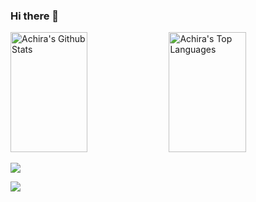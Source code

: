 ### Hi there 👋


<a href="https://github.com/AchiraNadeeshan"><img alt="Achira's Github Stats" src="https://denvercoder1-github-readme-stats.vercel.app/api?username=achiranadeeshan&show_icons=true&count_private=true&theme=react&border_color=7F3FBF&bg_color=0D1117&title_color=F85D7F&icon_color=F8D866" height="192px" width="49.5%"/></a>
  <a href="https://github.com/AchiraNadeeshan"><img alt="Achira's Top Languages" src="https://denvercoder1-github-readme-stats.vercel.app/api/top-langs/?username=achiranadeeshan&langs_count=8&layout=compact&theme=react&border_color=7F3FBF&bg_color=0D1117&title_color=F85D7F&icon_color=F8D866" height="192px" width="49.5%"/></a>
 
![](https://komarev.com/ghpvc/?username=AchiraNadeeshan&style=for-the-badge)

![](https://hit.yhype.me/github/profile?user_id=85824425)


<!--
**AchiraNadeeshan/AchiraNadeeshan** is a ✨ _special_ ✨ repository because its `README.md` (this file) appears on your GitHub profile.

Here are some ideas to get you started:

- 🔭 I’m currently working on ...
- 🌱 I’m currently learning ...
- 👯 I’m looking to collaborate on ...
- 🤔 I’m looking for help with ...
- 💬 Ask me about ...
- 📫 How to reach me: ...
- 😄 Pronouns: ...
- ⚡ Fun fact: ...
-->
